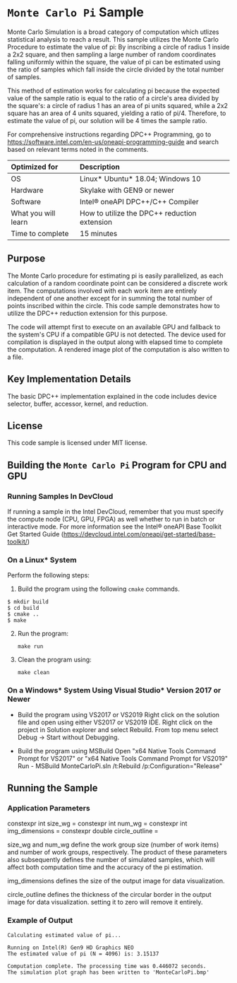 # `Monte Carlo Pi` Sample

Monte Carlo Simulation is a broad category of computation which utlizes statistical analysis to reach a result. This sample utilizes the Monte Carlo Procedure to estimate the value of pi: By inscribing a circle of radius 1 inside a 2x2 square, and then sampling a large number of random coordinates falling uniformly within the square, the value of pi can be estimated using the ratio of samples which fall inside the circle divided by the total number of samples.

This method of estimation works for calculating pi because the expected value of the sample ratio is equal to the ratio of a circle's area divided by the square's: a circle of radius 1 has an area of pi units squared, while a 2x2 square has an area of 4 units squared, yielding a ratio of pi/4. Therefore, to estimate the value of pi, our solution will be 4 times the sample ratio.

For comprehensive instructions regarding DPC++ Programming, go to https://software.intel.com/en-us/oneapi-programming-guide and search based on relevant terms noted in the comments.

| Optimized for                     | Description
|:---                               |:---
| OS                                | Linux* Ubuntu* 18.04; Windows 10
| Hardware                          | Skylake with GEN9 or newer
| Software                          | Intel® oneAPI DPC++/C++ Compiler
| What you will learn               | How to utilize the DPC++ reduction extension
| Time to complete                  | 15 minutes


## Purpose

The Monte Carlo procedure for estimating pi is easily parallelized, as each calculation of a random coordinate point can be considered a discrete work item. The computations involved with each work item are entirely independent of one another except for in summing the total number of points inscribed within the circle. This code sample demonstrates how to utilize the DPC++ reduction extension for this purpose.

The code will attempt first to execute on an available GPU and fallback to the system's CPU if a compatible GPU is not detected.  The device used for compilation is displayed in the output along with elapsed time to complete the computation. A rendered image plot of the computation is also written to a file.


## Key Implementation Details 

The basic DPC++ implementation explained in the code includes device selector, buffer, accessor, kernel, and reduction.

 
## License  

This code sample is licensed under MIT license. 


## Building the `Monte Carlo Pi` Program for CPU and GPU

### Running Samples In DevCloud
If running a sample in the Intel DevCloud, remember that you must specify the compute node (CPU, GPU, FPGA) as well whether to run in batch or interactive mode. For more information see the Intel® oneAPI Base Toolkit Get Started Guide (https://devcloud.intel.com/oneapi/get-started/base-toolkit/)

### On a Linux* System
Perform the following steps:
1. Build the program using the following `cmake` commands. 
``` 
$ mkdir build
$ cd build
$ cmake ..
$ make
```

2. Run the program:
    ```
    make run
    ```

3. Clean the program using:
    ```
    make clean
    ```

### On a Windows* System Using Visual Studio* Version 2017 or Newer
* Build the program using VS2017 or VS2019
      Right click on the solution file and open using either VS2017 or VS2019 IDE.
      Right click on the project in Solution explorer and select Rebuild.
      From top menu select Debug -> Start without Debugging.

* Build the program using MSBuild
      Open "x64 Native Tools Command Prompt for VS2017" or "x64 Native Tools Command Prompt for VS2019"
      Run - MSBuild MonteCarloPi.sln /t:Rebuild /p:Configuration="Release"


## Running the Sample

### Application Parameters 
constexpr int size_wg =
constexpr int num_wg =
constexpr int img_dimensions =
constexpr double circle_outline =

size_wg and num_wg define the work group size (number of work items) and number of work groups, respectively. The product of these parameters also subsequently defines the number of simulated samples, which will affect both computation time and the accuracy of the pi estimation.

img_dimensions defines the size of the output image for data visualization.

circle_outline defines the thickness of the circular border in the output image for data visualization. setting it to zero will remove it entirely.

### Example of Output
```
Calculating estimated value of pi...

Running on Intel(R) Gen9 HD Graphics NEO
The estimated value of pi (N = 4096) is: 3.15137

Computation complete. The processing time was 0.446072 seconds.
The simulation plot graph has been written to 'MonteCarloPi.bmp'
```